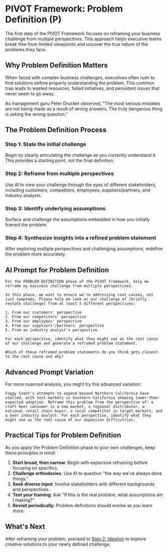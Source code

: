 # PIVOT Framework: Problem Definition (P)

The first step of the PIVOT Framework focuses on reframing your business challenge from multiple perspectives. This approach helps executive teams break free from limited viewpoints and uncover the true nature of the problems they face.

## Why Problem Definition Matters

When faced with complex business challenges, executives often rush to find solutions before properly understanding the problem. This common trap leads to wasted resources, failed initiatives, and persistent issues that never seem to go away.

As management guru Peter Drucker observed, "The most serious mistakes are not being made as a result of wrong answers. The truly dangerous thing is asking the wrong question."

## The Problem Definition Process

### Step 1: State the initial challenge
Begin by clearly articulating the challenge as you currently understand it. This provides a starting point, not the final definition.

### Step 2: Reframe from multiple perspectives
Use AI to view your challenge through the eyes of different stakeholders, including customers, competitors, employees, suppliers/partners, and industry analysts.

### Step 3: Identify underlying assumptions
Surface and challenge the assumptions embedded in how you initially framed the problem.

### Step 4: Synthesize insights into a refined problem statement
After exploring multiple perspectives and challenging assumptions, redefine the problem more accurately.

## AI Prompt for Problem Definition

```
For the PROBLEM DEFINITION phase of the PIVOT framework, help me reframe my business challenge from multiple perspectives.

In this phase, we want to ensure we're addressing root causes, not just symptoms. Please help me look at our challenge of [briefly restate challenge] from at least 5 different perspectives:

1. From our customers' perspective
2. From our competitors' perspective
3. From our employees' perspective
4. From our suppliers'/partners' perspective
5. From an industry analyst's perspective

For each perspective, identify what they might see as the root cause of our challenge and generate a reframed problem statement.

Which of these reframed problem statements do you think gets closest to the root cause and why?
```

## Advanced Prompt Variation

For more nuanced analysis, you might try this advanced variation:

```
Foggy Coast's attempts to expand beyond Northern California have stalled, with test markets in Southern California showing lower-than-expected adoption. Reframe this problem from the perspective of: a craft beer consumer in a new market, a regional distributor, a national retail chain buyer, a local competitor in target markets, and a beer industry analyst. For each perspective, identify what they might see as the root cause of our expansion difficulties.
```

## Practical Tips for Problem Definition

As you apply the Problem Definition phase to your own challenges, keep these principles in mind:

1. **Start broad, then narrow**: Begin with expansive reframing before focusing on specifics.
2. **Challenge orthodoxies**: Use AI to question "the way we've always done things."
3. **Seek diverse input**: Involve stakeholders with different backgrounds and perspectives.
4. **Test your framing**: Ask "If this is the real problem, what assumptions am I making?"
5. **Revisit periodically**: Problem definitions should evolve as you learn more.

## What's Next

After reframing your problem, proceed to [Step 2: Ideation](ideation.md) to explore creative solutions to your newly defined challenge.
